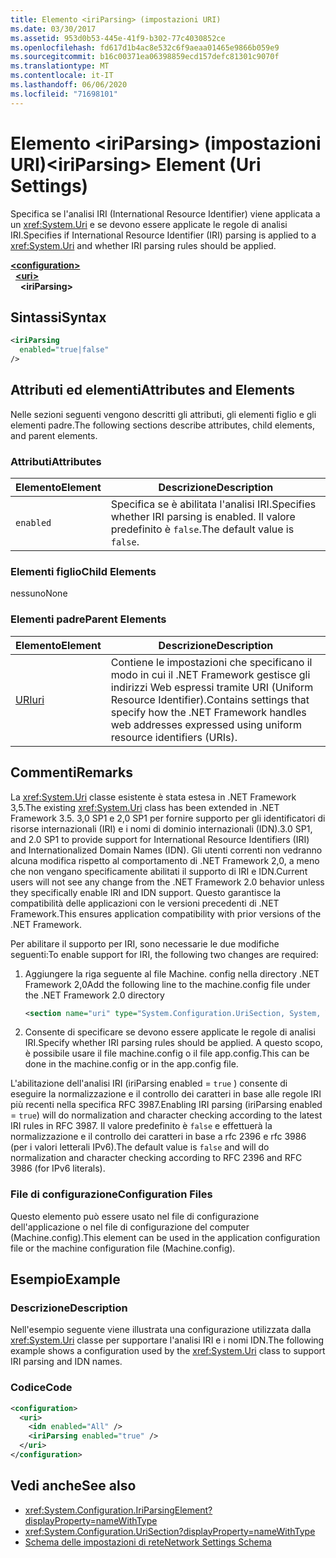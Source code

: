 ```yaml
---
title: Elemento <iriParsing> (impostazioni URI)
ms.date: 03/30/2017
ms.assetid: 953d0b53-445e-41f9-b302-77c4030852ce
ms.openlocfilehash: fd617d1b4ac8e532c6f9aeaa01465e9866b059e9
ms.sourcegitcommit: b16c00371ea06398859ecd157defc81301c9070f
ms.translationtype: MT
ms.contentlocale: it-IT
ms.lasthandoff: 06/06/2020
ms.locfileid: "71698101"
---
```

# <a name="iriparsing-element-uri-settings"></a><span data-ttu-id="af324-102">Elemento \<iriParsing> (impostazioni URI)</span><span class="sxs-lookup"><span data-stu-id="af324-102">\<iriParsing> Element (Uri Settings)</span></span>
<span data-ttu-id="af324-103">Specifica se l'analisi IRI (International Resource Identifier) viene applicata a un <xref:System.Uri> e se devono essere applicate le regole di analisi IRI.</span><span class="sxs-lookup"><span data-stu-id="af324-103">Specifies if International Resource Identifier (IRI) parsing is applied to a <xref:System.Uri> and whether IRI parsing rules should be applied.</span></span>  
  
[**\<configuration>**](../configuration-element.md)  
&nbsp;&nbsp;[**\<uri>**](uri-element-uri-settings.md)  
&nbsp;&nbsp;&nbsp;&nbsp;**\<iriParsing>**  
  
## <a name="syntax"></a><span data-ttu-id="af324-104">Sintassi</span><span class="sxs-lookup"><span data-stu-id="af324-104">Syntax</span></span>  
  
```xml  
<iriParsing  
  enabled="true|false"  
/>  
```  
  
## <a name="attributes-and-elements"></a><span data-ttu-id="af324-105">Attributi ed elementi</span><span class="sxs-lookup"><span data-stu-id="af324-105">Attributes and Elements</span></span>  
 <span data-ttu-id="af324-106">Nelle sezioni seguenti vengono descritti gli attributi, gli elementi figlio e gli elementi padre.</span><span class="sxs-lookup"><span data-stu-id="af324-106">The following sections describe attributes, child elements, and parent elements.</span></span>  
  
### <a name="attributes"></a><span data-ttu-id="af324-107">Attributi</span><span class="sxs-lookup"><span data-stu-id="af324-107">Attributes</span></span>  
  
|<span data-ttu-id="af324-108">**Elemento**</span><span class="sxs-lookup"><span data-stu-id="af324-108">**Element**</span></span>|<span data-ttu-id="af324-109">**Descrizione**</span><span class="sxs-lookup"><span data-stu-id="af324-109">**Description**</span></span>|  
|-----------------|---------------------|  
|`enabled`|<span data-ttu-id="af324-110">Specifica se è abilitata l'analisi IRI.</span><span class="sxs-lookup"><span data-stu-id="af324-110">Specifies whether IRI parsing is enabled.</span></span> <span data-ttu-id="af324-111">Il valore predefinito è `false`.</span><span class="sxs-lookup"><span data-stu-id="af324-111">The default value is `false`.</span></span>|  
  
### <a name="child-elements"></a><span data-ttu-id="af324-112">Elementi figlio</span><span class="sxs-lookup"><span data-stu-id="af324-112">Child Elements</span></span>  
 <span data-ttu-id="af324-113">nessuno</span><span class="sxs-lookup"><span data-stu-id="af324-113">None</span></span>  
  
### <a name="parent-elements"></a><span data-ttu-id="af324-114">Elementi padre</span><span class="sxs-lookup"><span data-stu-id="af324-114">Parent Elements</span></span>  
  
|<span data-ttu-id="af324-115">**Elemento**</span><span class="sxs-lookup"><span data-stu-id="af324-115">**Element**</span></span>|<span data-ttu-id="af324-116">**Descrizione**</span><span class="sxs-lookup"><span data-stu-id="af324-116">**Description**</span></span>|  
|-----------------|---------------------|  
|[<span data-ttu-id="af324-117">URI</span><span class="sxs-lookup"><span data-stu-id="af324-117">uri</span></span>](uri-element-uri-settings.md)|<span data-ttu-id="af324-118">Contiene le impostazioni che specificano il modo in cui il .NET Framework gestisce gli indirizzi Web espressi tramite URI (Uniform Resource Identifier).</span><span class="sxs-lookup"><span data-stu-id="af324-118">Contains settings that specify how the .NET Framework handles web addresses expressed using uniform resource identifiers (URIs).</span></span>|  
  
## <a name="remarks"></a><span data-ttu-id="af324-119">Commenti</span><span class="sxs-lookup"><span data-stu-id="af324-119">Remarks</span></span>  
 <span data-ttu-id="af324-120">La <xref:System.Uri> classe esistente è stata estesa in .NET Framework 3,5.</span><span class="sxs-lookup"><span data-stu-id="af324-120">The existing <xref:System.Uri> class has been extended in .NET Framework 3.5.</span></span> <span data-ttu-id="af324-121">3,0 SP1 e 2,0 SP1 per fornire supporto per gli identificatori di risorse internazionali (IRI) e i nomi di dominio internazionali (IDN).</span><span class="sxs-lookup"><span data-stu-id="af324-121">3.0 SP1, and 2.0 SP1 to provide support for International Resource Identifiers (IRI) and Internationalized Domain Names (IDN).</span></span> <span data-ttu-id="af324-122">Gli utenti correnti non vedranno alcuna modifica rispetto al comportamento di .NET Framework 2,0, a meno che non vengano specificamente abilitati il supporto di IRI e IDN.</span><span class="sxs-lookup"><span data-stu-id="af324-122">Current users will not see any change from the .NET Framework 2.0 behavior unless they specifically enable IRI and IDN support.</span></span> <span data-ttu-id="af324-123">Questo garantisce la compatibilità delle applicazioni con le versioni precedenti di .NET Framework.</span><span class="sxs-lookup"><span data-stu-id="af324-123">This ensures application compatibility with prior versions of the .NET Framework.</span></span>  
  
 <span data-ttu-id="af324-124">Per abilitare il supporto per IRI, sono necessarie le due modifiche seguenti:</span><span class="sxs-lookup"><span data-stu-id="af324-124">To enable support for IRI, the following two changes are required:</span></span>  
  
1. <span data-ttu-id="af324-125">Aggiungere la riga seguente al file Machine. config nella directory .NET Framework 2,0</span><span class="sxs-lookup"><span data-stu-id="af324-125">Add the following line to the machine.config file under the .NET Framework 2.0 directory</span></span>  
  
    ```xml  
    <section name="uri" type="System.Configuration.UriSection, System, Version=2.0.0.0, Culture=neutral, PublicKeyToken=b77a5c561934e089" />  
    ```  
  
2. <span data-ttu-id="af324-126">Consente di specificare se devono essere applicate le regole di analisi IRI.</span><span class="sxs-lookup"><span data-stu-id="af324-126">Specify whether IRI parsing rules should be applied.</span></span> <span data-ttu-id="af324-127">A questo scopo, è possibile usare il file machine.config o il file app.config.</span><span class="sxs-lookup"><span data-stu-id="af324-127">This can be done in the machine.config or in the app.config file.</span></span>  
  
 <span data-ttu-id="af324-128">L'abilitazione dell'analisi IRI (iriParsing enabled = `true` ) consente di eseguire la normalizzazione e il controllo dei caratteri in base alle regole IRI più recenti nella specifica RFC 3987.</span><span class="sxs-lookup"><span data-stu-id="af324-128">Enabling IRI parsing (iriParsing enabled = `true`) will do normalization and character checking according to the latest IRI rules in RFC 3987.</span></span> <span data-ttu-id="af324-129">Il valore predefinito è `false` e effettuerà la normalizzazione e il controllo dei caratteri in base a rfc 2396 e rfc 3986 (per i valori letterali IPv6).</span><span class="sxs-lookup"><span data-stu-id="af324-129">The default value is `false` and will do normalization and character checking according to RFC 2396 and RFC 3986 (for IPv6 literals).</span></span>  
  
### <a name="configuration-files"></a><span data-ttu-id="af324-130">File di configurazione</span><span class="sxs-lookup"><span data-stu-id="af324-130">Configuration Files</span></span>  
 <span data-ttu-id="af324-131">Questo elemento può essere usato nel file di configurazione dell'applicazione o nel file di configurazione del computer (Machine.config).</span><span class="sxs-lookup"><span data-stu-id="af324-131">This element can be used in the application configuration file or the machine configuration file (Machine.config).</span></span>  
  
## <a name="example"></a><span data-ttu-id="af324-132">Esempio</span><span class="sxs-lookup"><span data-stu-id="af324-132">Example</span></span>  
  
### <a name="description"></a><span data-ttu-id="af324-133">Descrizione</span><span class="sxs-lookup"><span data-stu-id="af324-133">Description</span></span>  
 <span data-ttu-id="af324-134">Nell'esempio seguente viene illustrata una configurazione utilizzata dalla <xref:System.Uri> classe per supportare l'analisi IRI e i nomi IDN.</span><span class="sxs-lookup"><span data-stu-id="af324-134">The following example shows a configuration used by the <xref:System.Uri> class to support IRI parsing and IDN names.</span></span>  
  
### <a name="code"></a><span data-ttu-id="af324-135">Codice</span><span class="sxs-lookup"><span data-stu-id="af324-135">Code</span></span>  
  
```xml  
<configuration>  
  <uri>  
    <idn enabled="All" />  
    <iriParsing enabled="true" />  
  </uri>  
</configuration>  
```  
  
## <a name="see-also"></a><span data-ttu-id="af324-136">Vedi anche</span><span class="sxs-lookup"><span data-stu-id="af324-136">See also</span></span>

- <xref:System.Configuration.IriParsingElement?displayProperty=nameWithType>
- <xref:System.Configuration.UriSection?displayProperty=nameWithType>
- [<span data-ttu-id="af324-137">Schema delle impostazioni di rete</span><span class="sxs-lookup"><span data-stu-id="af324-137">Network Settings Schema</span></span>](index.md)
